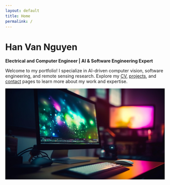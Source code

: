 ```yaml
---
layout: default
title: Home
permalink: /
---
```

# Han Van Nguyen  
**Electrical and Computer Engineer | AI & Software Engineering Expert**  

Welcome to my portfolio! I specialize in AI-driven computer vision, software engineering, and remote sensing research. Explore my [CV](/cv/), [projects](/projects/), and [contact](/contact/) pages to learn more about my work and expertise.

![Profile Photo](/assets/img/cover.jpg)